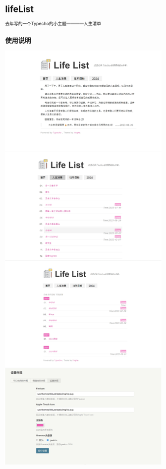 # lifeList

去年写的一个Typecho的小主题————人生清单 

## 使用说明 

![1](https://github.com/XingHehy/lifeList/blob/main/%E9%A2%84%E8%A7%88/1.png?raw=true)
![2](https://github.com/XingHehy/lifeList/blob/main/%E9%A2%84%E8%A7%88/2.png?raw=true)
![3](https://github.com/XingHehy/lifeList/blob/main/%E9%A2%84%E8%A7%88/3.png?raw=true)
![4](https://github.com/XingHehy/lifeList/blob/main/%E9%A2%84%E8%A7%88/4.png?raw=true)
    

